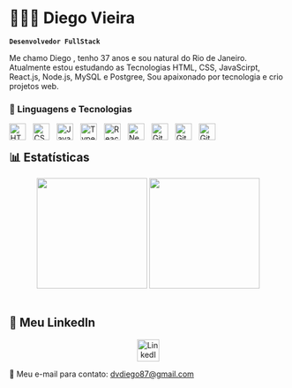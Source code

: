 # 👩🏻‍💻 Diego Vieira

**`Desenvolvedor FullStack`**

Me chamo Diego , tenho 37 anos e sou natural do Rio de Janeiro. Atualmente estou estudando as Tecnologias HTML, CSS, JavaScirpt, React.js, Node.js, MySQL e Postgree, Sou apaixonado por tecnologia e crio projetos web.

### 🤖 Linguagens e Tecnologias

<img 
    align="left" 
    alt="HTML"
    title="HTML" 
    width="30px" 
    style="padding-right: 10px;" 
    src="https://cdn.jsdelivr.net/gh/devicons/devicon@latest/icons/html5/html5-original.svg" 
/>
<img 
    align="left" 
    alt="CSS" 
    title="CSS"
    width="30px" 
    style="padding-right: 10px;" 
    src="https://cdn.jsdelivr.net/gh/devicons/devicon@latest/icons/css3/css3-original.svg" 
/>
<img 
    align="left" 
    alt="JavaScript" 
    title="JavaScript"
    width="30px" 
    style="padding-right: 10px;" 
    src="https://cdn.jsdelivr.net/gh/devicons/devicon@latest/icons/javascript/javascript-original.svg" 
/>
<img 
    align="left" 
    alt="TypeScript"
    title="TypeScript" 
    width="30px" 
    style="padding-right: 10px;" 
    src="https://cdn.jsdelivr.net/gh/devicons/devicon@latest/icons/typescript/typescript-original.svg" 
/>
<img 
    align="left" 
    alt="React"
    title="React" 
    width="30px" 
    style="padding-right: 10px;" 
    src="https://cdn.jsdelivr.net/gh/devicons/devicon@latest/icons/react/react-original.svg" 
/>
<img 
    align="left" 
    alt="Next.js" 
    title="Next.js"
    width="30px" 
    style="padding-right: 10px;" 
    src="https://cdn.jsdelivr.net/gh/devicons/devicon@latest/icons/nextjs/nextjs-original.svg" 
/>

<img 
    align="left" 
    alt="Git" 
    title="Git"
    width="30px" 
    style="padding-right: 10px;" 
    src="https://cdn.jsdelivr.net/gh/devicons/devicon@latest/icons/git/git-original.svg" 
/>

<img 
    align="left" 
    alt="Git" 
    title="Git"
    width="30px" 
    style="padding-right: 10px;" 
    src="https://cdn.jsdelivr.net/gh/devicons/devicon@latest/icons/mysql/mysql-original.svg"        
/>

<img 
    align="left" 
    alt="Git" 
    title="Git"
    width="30px" 
    style="padding-right: 10px;" 
    src="https://cdn.jsdelivr.net/gh/devicons/devicon@latest/icons/postgresql/postgresql-original.svg"             
/>
<br/>
## 📊 Estatísticas

<div align="center">
  <img height="200" src="https://github-readme-stats.vercel.app/api?username=diegovieiradv&show_icons=true&theme=tokyonight&include_all_commits=true&locale=pt-br" />
  <img height="200" src="https://github-readme-stats.vercel.app/api/top-langs/?username=diegovieiradv&theme=tokyonight&layout=compact&custom_title=Tecnologias" />
</div>

<br>

## 🔗 Meu LinkedIn

<p align="center">
  <a href="https://www.linkedin.com/in/diego-vieira-de-souza/" target="_blank">
    <img src="https://cdn-icons-png.flaticon.com/512/174/174857.png" width="40" alt="LinkedIn"/>
  </a>
</p>

📧 Meu e-mail para contato: dvdiego87@gmail.com


